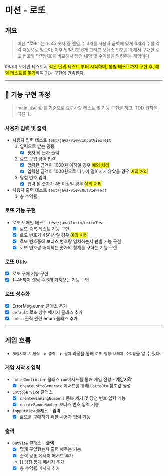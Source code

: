# 미션 - 로또

## 개요

> 미션 **"로또"** 는 1~45 숫자 중 랜덤 수 6개를 사용자 금액에 맞게 6개의 수를 각각 자동으로 받으며, 이후 당첨번호 6개 그리고 보너스 번호를 통해서 구매한 로또 번호와 당첨번호를 비교해서 당첨 내역
> 및 수익률을 알려주는 게임이다.

하나의 도메인 테스트시 <mark>작은 단위 테스트 부터 시작하며, 통합 테스트까지 구현 후, 예외 테스트를 추가</mark>하여 기능 구현에 만족한다.
________

## 🚀 기능 구현 과정

> main `README` 를 기준으로 요구사항 테스트 및 기능 구현을 하고, TDD 원칙을 따른다.

### 사용자 입력 및 출력

- 사용자 입력 테스트 `test/java/view/InputViewTest`
    1. 입력으로 받는 공통
        - [x] 숫자 외 문자 출력
    2. 로또 구입 금액 입력
        - [x] 입력한 금액이 1000원 이하일 경우 <mark>예외 처리</mark>
        - [x] 입력한 금액이 1000원으로 나누어 떨어지지 않았을 경우 <mark>예외 처리</mark>
    3. 당첨 번호 입력
        - [x] 입력 된 숫자가 45 이상일 경우 <mark>예외 처리 </mark>
- 사용자 출력 테스트 `test/java/view/OutViewTest`
    1. 총 수익률

### 로또 기능 구현

- 로또 도메인 테스트 `test/java/lotto/LottoTest`
    - [x] 로또 중복 테스트 기능 구현
    - [x] 로도 번호가 45이상일 경우 <mark>예외 처리 </mark>
    - [x] 로또 번호중에 보너스 번호랑 일치하는지 판별 기능 구현
    - [x] 로또 번호랑 매치되는 숫자의 합계를 구하는 기능 구현

### 로또 Utils

- [x] 로또 구매 기능 구현
- [x] 1~45까지 랜덤 수 6개 가져오는 기능 구현

### 로또 상수화

- [x] ErrorMsg eunm 클래스 추가
- [x] `default` 로또 상수 메시지 클래스 추가
- [x] `Lotto` 출력 관련 enum 클래스 추가

________

## 게임 흐름

- `게임시작 & 입력 -> 출력 -> 결과` 과정을 통해 `로또 당첨 내역과 수익률`을 알 수 있다.

### 게임 시작 & 입력

- `LottoController` 클래스 `run`메서드를 통해 게임 진행 - <b>게임시작 </b>
    - [x] `createLottoGenerate` 메서드를 통해 `LottoDto` 참조값 생성

- `LottoService` 클래스
    - [x] `createwinningNumbers` 중복 제거 및 당첨 번호 입력 기능
    - [x] `createBonusNumber` 보너스 번호 입력 기능
- `InpputView` 클래스 -<b> 입력</b>
    - [x] 로또를 구매하기 위한 사용자 입력 기능

### 출력

- `OutView` 클래스 - <b>출력</b>
    - [x] 몇개 구입했는지 출력 해주는 기능
    - [x] 출력 공통 메시지 메서드 추가
    - [] 당첨 통계 메시지 추가
    - [x] 총 수익률 메시지 추가 

